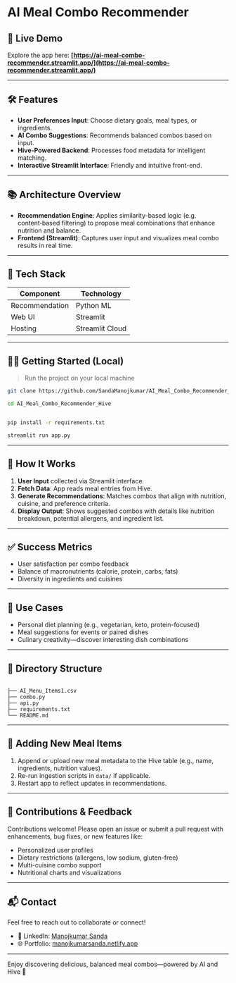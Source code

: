 # AI Meal Combo Recommender


## 🚀 Live Demo

Explore the app here: **[https://ai-meal-combo-recommender.streamlit.app/](https://ai-meal-combo-recommender.streamlit.app/)**

---

## 🛠️ Features

- **User Preferences Input**: Choose dietary goals, meal types, or ingredients.
- **AI Combo Suggestions**: Recommends balanced combos based on input.
- **Hive-Powered Backend**: Processes food metadata for intelligent matching.
- **Interactive Streamlit Interface**: Friendly and intuitive front-end.

---

## 📚 Architecture Overview

- **Recommendation Engine**: Applies similarity-based logic (e.g. content‑based filtering) to propose meal combinations that enhance nutrition and balance.
- **Frontend (Streamlit)**: Captures user input and visualizes meal combo results in real time.

---

## 🧩 Tech Stack

| Component        | Technology             |
|------------------|------------------------|
| Recommendation   | Python ML |
| Web UI           | Streamlit              |
| Hosting          | Streamlit Cloud        |

---

## 🏃‍♀️ Getting Started (Local)

> Run the project on your local machine

```bash
git clone https://github.com/SandaManojkumar/AI_Meal_Combo_Recommender_Hive.git

cd AI_Meal_Combo_Recommender_Hive


pip install -r requirements.txt

streamlit run app.py
```

---

## 🧠 How It Works

1. **User Input** collected via Streamlit interface.
2. **Fetch Data**: App reads meal entries from Hive.
3. **Generate Recommendations**: Matches combos that align with nutrition, cuisine, and preference criteria.
4. **Display Output**: Shows suggested combos with details like nutrition breakdown, potential allergens, and ingredient list.

---

## ✅ Success Metrics

- User satisfaction per combo feedback
- Balance of macronutrients (calorie, protein, carbs, fats)
- Diversity in ingredients and cuisines

---

## 🎯 Use Cases

- Personal diet planning (e.g., vegetarian, keto, protein-focused)
- Meal suggestions for events or paired dishes
- Culinary creativity—discover interesting dish combinations

---

## 📂 Directory Structure

```

├── AI_Menu_Items1.csv  
├── combo.py     
├── api.py
├── requirements.txt
└── README.md
```

---

## 🧾 Adding New Meal Items

1. Append or upload new meal metadata to the Hive table (e.g., name, ingredients, nutrition values).
2. Re-run ingestion scripts in `data/` if applicable.
3. Restart app to reflect updates in recommendations.

---

## 📌 Contributions & Feedback

Contributions welcome! Please open an issue or submit a pull request with enhancements, bug fixes, or new features like:

- Personalized user profiles
- Dietary restrictions (allergens, low sodium, gluten-free)
- Multi-cuisine combo support
- Nutritional charts and visualizations

---

## 📬 Contact

Feel free to reach out to collaborate or connect!

- 💼 LinkedIn: [Manojkumar Sanda](https://www.linkedin.com/in/manojkumar-sanda-767025213/)
- 🌐 Portfolio: [manojkumarsanda.netlify.app](https://manojkumarsanda.netlify.app/)



---

Enjoy discovering delicious, balanced meal combos—powered by AI and Hive 🥗
